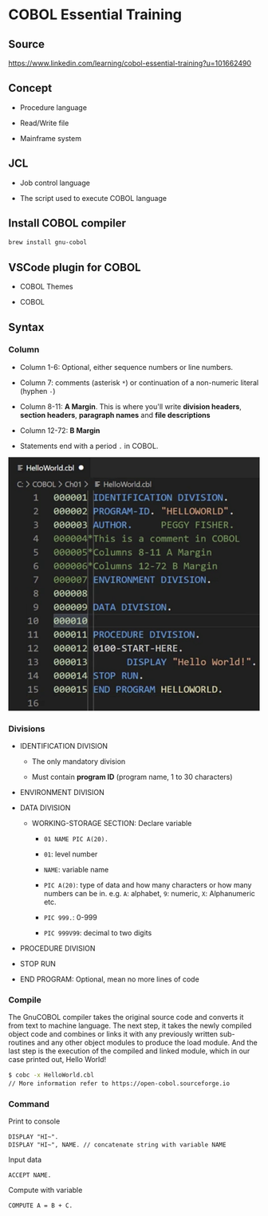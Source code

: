 # COBOL Essential Training

## Source

https://www.linkedin.com/learning/cobol-essential-training?u=101662490

## Concept

- Procedure language

- Read/Write file

- Mainframe system

## JCL

- Job control language

- The script used to execute COBOL language

## Install COBOL compiler

```bash
brew install gnu-cobol
```

## VSCode plugin for COBOL

- COBOL Themes

- COBOL

## Syntax

### Column

- Column 1-6: Optional, either sequence numbers or line numbers.

- Column 7: comments (asterisk `*`) or continuation of a non-numeric literal (hyphen `-`)

- Column 8-11: **A Margin**. This is where you'll write **division headers**, **section headers**, **paragraph names** and  **file descriptions**

- Column 12-72: **B Margin**

- Statements end with a period `.` in COBOL.

![syntax!](./img/syntax.png)

### Divisions

- IDENTIFICATION DIVISION
  
  - The only mandatory division
  
  - Must contain **program ID** (program name, 1 to 30 characters)

- ENVIRONMENT DIVISION

- DATA DIVISION
  
  - WORKING-STORAGE SECTION: Declare variable
    
    -  `01 NAME PIC A(20).`
      
      - `01`: level number
      
      - `NAME`: variable name
      
      - `PIC A(20)`: type of data and how many characters or how many numbers can be in. e.g. `A`: alphabet, `9`: numeric, `X`: Alphanumeric etc.
    
    - `PIC 999.`: 0-999
    
    - `PIC 999V99`: decimal to two digits

- PROCEDURE DIVISION

- STOP RUN

- END PROGRAM: Optional, mean no more lines of code

### Compile

The GnuCOBOL compiler takes the original source code and converts it from text to machine language. The next step, it takes the newly compiled object code and combines or links it with any previously written sub-routines and any other object modules to produce the load module. And the last step is the execution of the compiled and linked module, which in our case printed out, Hello World!

```bash
$ cobc -x HelloWorld.cbl
// More information refer to https://open-cobol.sourceforge.io
```

### Command

Print to console

```cobol
DISPLAY "HI~".  
DISPLAY "HI~", NAME. // concatenate string with variable NAME
```

Input data

```cobol
ACCEPT NAME.
```

Compute with variable

```cobol
COMPUTE A = B + C.
```








